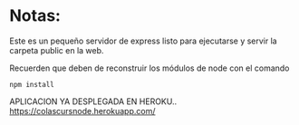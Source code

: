 # Notas:

Este es un pequeño servidor de express listo para ejecutarse y servir la carpeta public en la web.

Recuerden que deben de reconstruir los módulos de node con el comando

```
npm install
```
APLICACION YA DESPLEGADA EN HEROKU..
https://colascursnode.herokuapp.com/
